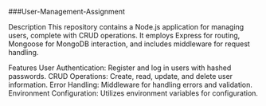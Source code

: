 ###User-Management-Assignment

Description
This repository contains a Node.js application for managing users, complete with CRUD operations. It employs Express for routing, Mongoose for MongoDB interaction, and includes middleware for request handling.

Features
User Authentication: Register and log in users with hashed passwords.
CRUD Operations: Create, read, update, and delete user information.
Error Handling: Middleware for handling errors and validation.
Environment Configuration: Utilizes environment variables for configuration.
